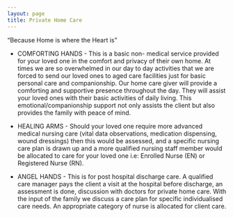 ```yaml
---
layout: page
title: Private Home Care
---
```


“Because Home is where the Heart is”


* COMFORTING HANDS - 
This is a basic non- medical service provided for your loved one in the comfort and privacy of their own home. At times we are so overwhelmed in our day to day activities that we are forced to send our loved ones to aged care facilities just for basic personal care and companionship. Our home care giver will provide a comforting and supportive presence throughout the day. They will assist your loved ones with their basic activities of daily living. This emotional/companionship support not only assists the client but also provides the family with peace of mind.

* HEALING ARMS - Should your loved one require more advanced medical nursing care (vital data observations, medication dispensing, wound dressings) then this would be assessed, and a specific nursing care plan is drawn up and a more qualified nursing staff member would be allocated to care for your loved one i.e: Enrolled Nurse (EN) or Registered Nurse (RN).
* ANGEL HANDS - This is for post hospital discharge care. A qualified care manager pays the client a visit at the hospital before discharge, an assessment is done, discussion with doctors for private home care. With the input of the family we discuss a care plan for specific individualised care needs. An appropriate category of nurse is allocated for client care.